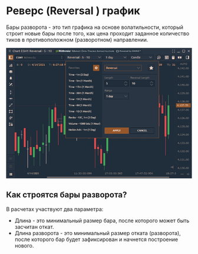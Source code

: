 # Реверс \(Reversal \) график

Бары разворота - это тип графика на основе волатильности, который строит новые бары после того, как цена проходит заданное количество тиков в противоположном \(разворотном\) направлении.

![](../../../.gitbook/assets/image%20%28181%29.png)

## Как строятся бары разворота?

В расчетах участвуют два параметра:

* Длина - это минимальный размер бара, после которого может быть засчитан откат.
* Длина разворота - это минимальный размер отката \(разворота\), после которого бар будет зафиксирован и начнется построение нового.

